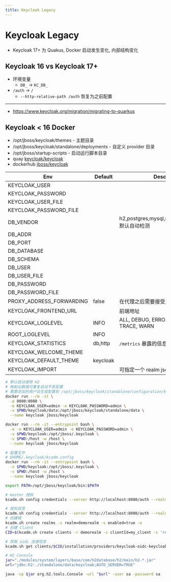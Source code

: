 ```yaml
---
title: Keycloak Legacy
---
```


# Keycloak Legacy

- Keycloak 17+ 为 Quakus, Docker 启动发生变化, 内部结构变化

## Keycloak 16 vs Keycloak 17+

- 环境变量
  - `DB_` -> `KC_DB_`
- `/auth` -> `/`
  - `--http-relative-path /auth` 恢复为之前配置

---

- https://www.keycloak.org/migration/migrating-to-quarkus

## Keycloak < 16 Docker

- /opt/jboss/keycloak/themes - 主题目录
- /opt/jboss/keycloak/standalone/deployments - 自定义 provider 目录
- /opt/jboss/startup-scripts - 启动运行脚本目录
- quay [keycloak/keycloak](https://quay.io/repository/keycloak/keycloak)
- dockerhub [jboss/keycloak](https://hub.docker.com/r/jboss/keycloak)

| Env                      | Default  | Description                                             |
| ------------------------ | -------- | ------------------------------------------------------- |
| KEYCLOAK_USER            |          |
| KEYCLOAK_PASSWORD        |          |
| KEYCLOAK_USER_FILE       |          |
| KEYCLOAK_PASSWORD_FILE   |          |
| DB_VENDOR                |          | h2,postgres,mysql,mariadb,oracle,mssql<br/>默认自动检测 |
| DB_ADDR                  |
| DB_PORT                  |
| DB_DATABASE              |
| DB_SCHEMA                |
| DB_USER                  |
| DB_USER_FILE             |
| DB_PASSWORD              |
| DB_PASSWORD_FILE         |
| PROXY_ADDRESS_FORWARDING | false    | 在代理之后需要接受反向代理参数                          |
| KEYCLOAK_FRONTEND_URL    |          | 前端地址                                                |
| KEYCLOAK_LOGLEVEL        | INFO     | ALL, DEBUG, ERROR, FATAL, INFO, OFF, TRACE, WARN        |
| ROOT_LOGLEVEL            | INFO     |
| KEYCLOAK_STATISTICS      | db,http  | `/metrics` 暴露的信息                                   |
| KEYCLOAK_WELCOME_THEME   |          |
| KEYCLOAK_DEFAULT_THEME   | keycloak |
| KEYCLOAK_IMPORT          |          | 可指定一个 realm json 文件导入                          |

```bash
# 默认启动使用 H2
# 映射出数据可重复启动不丢配置
# 需要添加的用户会生成配置到 /opt/jboss/keycloak/standalone/configuration/keycloak-add-user.json
docker run --rm -it \
  -p 8080:8080 \
  -e KEYCLOAK_USER=admin -e KEYCLOAK_PASSWORD=admin \
  -v $PWD/keycloak/data:/opt/jboss/keycloak/standalone/data \
  --name keycloak jboss/keycloak

docker run --rm -it --entrypoint bash \
  -e -e KEYCLOAK_USER=admin -e KEYCLOAK_PASSWORD=admin \
  -v $PWD/keycloak:/opt/jboss/.keycloak \
  -v $PWD:/host -w /host \
  --name keycloak jboss/keycloak

# 配置文件
# $HOME/.keycloak/kcadm.config
docker run --rm -it --entrypoint bash \
  -v $PWD/keycloak:/opt/jboss/.keycloak \
  -v $PWD:/host -w /host \
  --name keycloak jboss/keycloak

export PATH=/opt/jboss/keycloak/bin:$PATH

# master 授权
kcadm.sh config credentials --server http://localhost:8080/auth --realm master --user admin --password admin

# 授权信息
kcadm.sh config credentials --server http://localhost:8080/auth --realm demo --user admin --client admin
# 创建域
kcadm.sh create realms -s realm=demorealm -s enabled=true -o
# 创建 Client
CID=$(kcadm.sh create clients -r demorealm -s clientId=my_client -s 'redirectUris=["http://localhost:8980/myapp/*"]' -i)

# 获取 oidc 连接信息
kcadm.sh get clients/$CID/installation/providers/keycloak-oidc-keycloak-json
```

```bash
# H2 Console
jar="./modules/system/layers/base/com/h2database/h2/main/h2-*.jar"
url="jdbc:h2:./standalone/data/keycloak;AUTO_SERVER=TRUE"

java -cp $jar org.h2.tools.Console -url "$url" -user sa -password sa
```
